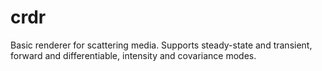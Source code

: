 # crdr
Basic renderer for scattering media. Supports steady-state and transient, forward and differentiable, intensity and covariance modes.
